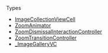 <summary>Types</summary>

  - [ImageCollectionViewCell](/ImageCollectionViewCell)
  - [ZoomAnimator](/ZoomAnimator)
  - [ZoomDismissalInteractionController](/ZoomDismissalInteractionController)
  - [ZoomTransitionController](/ZoomTransitionController)
  - [\_ImageGalleryVC](/_ImageGalleryVC)

</details>
